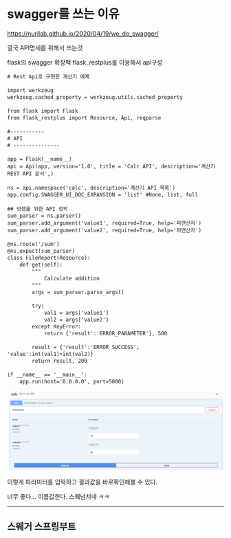 # swagger를 쓰는 이유

https://nurilab.github.io/2020/04/19/we_do_swagger/



결국 API명세를 위해서 쓰는것

flask의 swagger 확장팩 flask_restplus를 이용해서 api구성

```
# Rest Api로 구현한 계산기 예제

import werkzeug
werkzeug.cached_property = werkzeug.utils.cached_property

from flask import Flask
from flask_restplus import Resource, Api, reqparse

#-----------
# API
# ---------------

app = Flask(__name__)
api = Api(app, version='1.0', title = 'Calc API', description='계산기 REST API 문서',)

ns = api.namespace('calc', description='계산기 API 목록')
app.config.SWAGGER_UI_DOC_EXPANSION = 'list' #None, list, full

## 덧셈을 위한 API 정의
sum_parser = ns.parser()
sum_parser.add_argument('value1', required=True, help='피연산자')
sum_parser.add_argument('value2', required=True, help='피연산자')

@ns.route('/sum')
@ns.expect(sum_parser)
class FileReport(Resource):
    def get(self):
        """
            Calculate addition
        """
        args = sum_parser.parse_args()

        try:
            val1 = args['value1']
            val2 = args['value2']
        except KeyError:
            return {'result':'ERROR_PARAMETER'}, 500

        result = {'result':'ERROR_SUCCESS', 'value':int(val1)+int(val2)}
        return result, 200
        
if __name__ == '__main__':
    app.run(host='0.0.0.0', port=5000)

```



![image-20210909020640326](assets/image-20210909020640326.png)

이렇게 파라미터를 입력하고 결과값을 바로확인해볼 수 있다.

너무 좋다... 이름값한다. 스웩넘치네 ㅋㅋ

****



## 스웨거 스프링부트

















